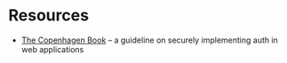 # Resources
- [The Copenhagen Book](https://thecopenhagenbook.com/) – a guideline on securely implementing auth in web applications